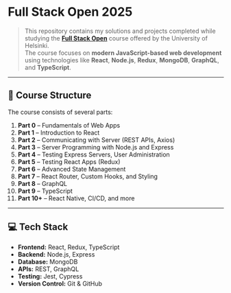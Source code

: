 # Full Stack Open 2025

> This repository contains my solutions and projects completed while studying the [**Full Stack Open**](https://fullstackopen.com/en/) course offered by the University of Helsinki.  
> The course focuses on **modern JavaScript-based web development** using technologies like **React**, **Node.js**, **Redux**, **MongoDB**, **GraphQL**, and **TypeScript**.

---

## 🧩 Course Structure

The course consists of several parts:

1. **Part 0** – Fundamentals of Web Apps  
2. **Part 1** – Introduction to React  
3. **Part 2** – Communicating with Server (REST APIs, Axios)  
4. **Part 3** – Server Programming with Node.js and Express  
5. **Part 4** – Testing Express Servers, User Administration  
6. **Part 5** – Testing React Apps (Redux)  
7. **Part 6** – Advanced State Management 
8. **Part 7** – React Router, Custom Hooks, and Styling  
9. **Part 8** – GraphQL  
10. **Part 9** – TypeScript  
11. **Part 10+** – React Native, CI/CD, and more

---

## 💻 Tech Stack

- **Frontend:** React, Redux, TypeScript  
- **Backend:** Node.js, Express  
- **Database:** MongoDB  
- **APIs:** REST, GraphQL  
- **Testing:** Jest, Cypress  
- **Version Control:** Git & GitHub
